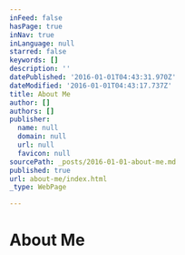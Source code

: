 ```yaml
---
inFeed: false
hasPage: true
inNav: true
inLanguage: null
starred: false
keywords: []
description: ''
datePublished: '2016-01-01T04:43:31.970Z'
dateModified: '2016-01-01T04:43:17.737Z'
title: About Me
author: []
authors: []
publisher:
  name: null
  domain: null
  url: null
  favicon: null
sourcePath: _posts/2016-01-01-about-me.md
published: true
url: about-me/index.html
_type: WebPage

---
```

# About Me